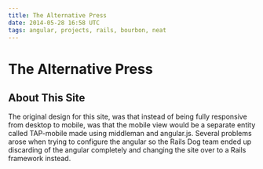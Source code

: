 ```yaml
---
title: The Alternative Press
date: 2014-05-28 16:58 UTC
tags: angular, projects, rails, bourbon, neat
---
```


<div class="projects-page">
	<div class="projects-body">
		<div class="row">
			<div class="col-sm-12">
				<h1 class="projects">The Alternative Press</h1>
			</div>
		</div>
		<div class="row">
			<div class="col-md-6">
				<h2 class="about">About This Site</h2>
				<p class="about">The original design for this site, was that instead of being fully responsive from desktop to mobile, was that the mobile view would be a separate entity called TAP-mobile made using middleman and angular.js. Several problems arose when trying to configure the angular so the Rails Dog team ended up discarding of the angular completely and changing the site over to a Rails framework instead.</p>
			</div>
			<div class="col-md-6">
				<!-- <img class="img-responsive" src="/images/main/site-courses.jpg" /> -->
			</div>
		</div>
	</div>
</div>

